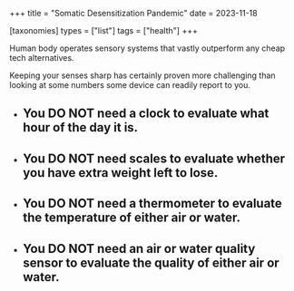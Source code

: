 +++
title = "Somatic Desensitization Pandemic"
date = 2023-11-18

[taxonomies]
types = ["list"]
tags = ["health"]
+++

Human body operates sensory systems that vastly outperform any cheap tech alternatives.

<!-- more -->

Keeping your senses sharp has certainly proven more challenging than looking at some numbers some device can readily report to you.

- ## You **DO NOT** need a clock to evaluate what hour of the day it is.

- ## You **DO NOT** need scales to evaluate whether you have extra weight left to lose.

- ## You **DO NOT** need a thermometer to evaluate the temperature of either air or water.

- ## You **DO NOT** need an air or water quality sensor to evaluate the quality of either air or water.
